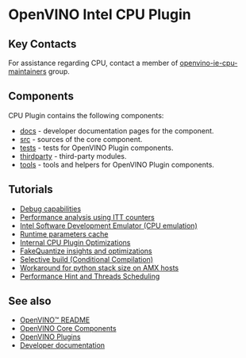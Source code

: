 # OpenVINO Intel CPU Plugin

## Key Contacts

For assistance regarding CPU, contact a member of [openvino-ie-cpu-maintainers](https://github.com/orgs/openvinotoolkit/teams/openvino-ie-cpu-maintainers) group.

## Components

CPU Plugin contains the following components:

* [docs](./docs/) - developer documentation pages for the component.
* [src](./src/) - sources of the core component.
* [tests](./tests/) - tests for OpenVINO Plugin components.
* [thirdparty](./thirdparty/) - third-party modules.
* [tools](./tools/) - tools and helpers for OpenVINO Plugin components.

## Tutorials

* [Debug capabilities](./docs/debug_capabilities/README.md)
* [Performance analysis using ITT counters](./docs/performance_analysis_ITT_counters.md)
* [Intel Software Development Emulator (CPU emulation)](./docs/cpu_emulation.md)
* [Runtime parameters cache](./docs/runtime_parameters_cache.md)
* [Internal CPU Plugin Optimizations](./docs/internal_cpu_plugin_optimization.md)
* [FakeQuantize insights and optimizations](./docs/fake_quantize.md)
* [Selective build (Conditional Compilation)](./docs/selective_build.md)
* [Workaround for python stack size on AMX hosts](./docs/wa_amx_python_sigaltstack.md)
* [Performance Hint and Threads Scheduling](./docs/performance_hint_and_threads_scheduling.md)

## See also

 * [OpenVINO™ README](../../../README.md)
 * [OpenVINO Core Components](../../README.md)
 * [OpenVINO Plugins](../README.md)
 * [Developer documentation](../../../docs/dev/index.md)
